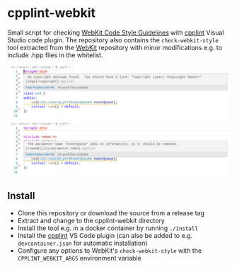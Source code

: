 # cpplint-webkit

Small script for checking [WebKit Code Style Guidelines](https://webkit.org/code-style-guidelines/) with [cpplint](https://marketplace.visualstudio.com/items?itemName=mine.cpplint) Visual Studio code plugin. The repository also contains the `check-webkit-style` tool extracted from the [WebKit](https://github.com/WebKit/WebKit/) repository with minor modifications e.g. to include .hpp files in the whitelist.

![](images/issue1.png) ![](images/issue2.png)

## Install

* Clone this repository or download the source from a release tag
* Extract and change to the cpplint-webkit directory
* Install the tool e.g. in a docker container by running `./install`
* Install the [cpplint](https://marketplace.visualstudio.com/items?itemName=mine.cpplint) VS Code plugin (can also be added to e.g. `devcontainer.json` for automatic installation)
* Configure any options to WebKit's `check-webkit-style` with the `CPPLINT_WEBKIT_ARGS` environment variable
